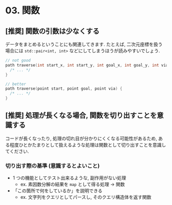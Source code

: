 # 03. 関数

## [推奨] 関数の引数は少なくする

データをまとめるということにも関連してきます. たとえば, 二次元座標を扱う場合には `std::pair<int, int>` などにしてしまうほうが読みやすいでしょう.

```c++
// not good
path traverse(int start_x, int start_y, int goal_x, int goal_y, int via_x, int via_y) {
  /* ... */
}

// better
path traverse(point start, point goal, point via) {
  /* ... */
}
```

## [推奨] 処理が長くなる場合, 関数を切り出すことを意識する

コードが長くなったり, 処理の切れ目が分かりにくくなる可能性があるため, ある程度ひとかたまりとして扱えるような処理は関数として切り出すことを意識してください.

### 切り出す際の基準 (意識するとよいこと)

- 1 つの機能としてテスト出来るような, 副作用がない処理
  - ex. 素因数分解の結果を `map` として得る処理 -> 関数
- 「この箇所で何をしているか」を説明できる
  - ex. 文字列をクエリとしてパースし, そのクエリ構造体を返す関数
